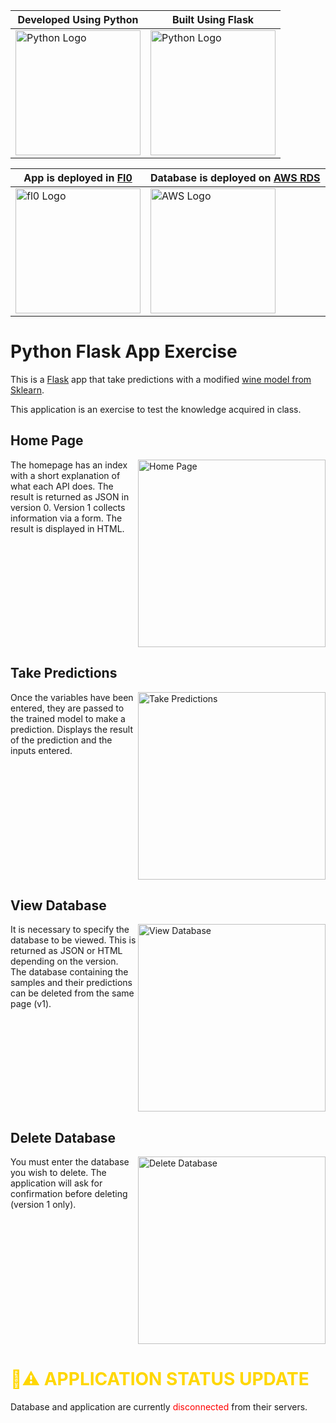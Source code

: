 |Developed Using Python|Built Using Flask|
|--|--|
|<img alt="Python Logo" src="https://s3.dualstack.us-east-2.amazonaws.com/pythondotorg-assets/media/files/python-logo-only.svg" width="200">|<img alt="Python Logo" src="https://www.vectorlogo.zone/logos/pocoo_flask/pocoo_flask-ar21.svg" width="200">|

|App is deployed in [Fl0](https://www.fl0.com)|Database is deployed on [AWS RDS](https://aws.amazon.com/rds/)|
|--|--|
|<img alt="fl0 Logo" src="https://avatars.githubusercontent.com/u/118862654?s=200&v=4" width="200">|<img alt="AWS Logo" src="https://upload.wikimedia.org/wikipedia/commons/thumb/9/93/Amazon_Web_Services_Logo.svg/1024px-Amazon_Web_Services_Logo.svg.png" width="200">|


# Python Flask App Exercise
This is a [Flask](https://flask.palletsprojects.com/en/1.1.x/) app that take predictions with a modified [wine model from Sklearn](https://scikit-learn.org/stable/modules/generated/sklearn.datasets.load_wine.html).

This application is an exercise to test the knowledge acquired in class.


## Home Page
<div style="overflow: auto;">
    <img align="right" width="300" src="repo_mayo_23 copia/4-Data_Engineering/1-APIs/API_weekend_homework/templates/img/HomePage.png" alt="Home Page" />
    The homepage has an index with a short explanation of what each API does. The result is returned as JSON in version 0. Version 1 collects information via a form. The result is displayed in HTML.
</div>


## Take Predictions
<div style="overflow: auto;">
    <img align="right" width="300" src="repo_mayo_23 copia/4-Data_Engineering/1-APIs/API_weekend_homework/templates/img/TakePredictions.png" alt="Take Predictions" />
    Once the variables have been entered, they are passed to the trained model to make a prediction. Displays the result of the prediction and the inputs entered.
</div>


## View Database
<div style="overflow: auto;">
    <img align="right" width="300" src="repo_mayo_23 copia/4-Data_Engineering/1-APIs/API_weekend_homework/templates/img/ViewDatabase.png" alt="View Database" />
    It is necessary to specify the database to be viewed. This is returned as JSON or HTML depending on the version. The database containing the samples and their predictions can be deleted from the same page (v1).
</div>


## Delete Database
<div style="overflow: auto;">
    <img align="right" width="300" src="repo_mayo_23 copia/4-Data_Engineering/1-APIs/API_weekend_homework/templates/img/DeleteDatabase.png" alt="Delete Database" />
    You must enter the database you wish to delete. The application will ask for confirmation before deleting (version 1 only).
</div>


<div style="color:gold;">
<h1> 🤚⚠️ APPLICATION STATUS UPDATE</h1>
</div>
Database and application are currently <span style="color: red;">disconnected</span> from their servers.
